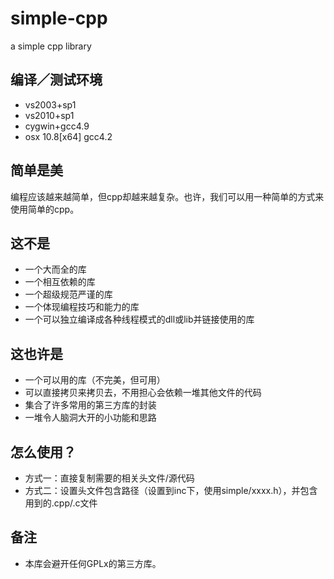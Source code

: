 # simple-cpp
a simple cpp library

## 编译／测试环境

*	vs2003+sp1
*	vs2010+sp1
*	cygwin+gcc4.9
*	osx 10.8[x64] gcc4.2

## 简单是美

编程应该越来越简单，但cpp却越来越复杂。也许，我们可以用一种简单的方式来使用简单的cpp。

## 这不是

* 一个大而全的库
* 一个相互依赖的库
* 一个超级规范严谨的库
* 一个体现编程技巧和能力的库
* 一个可以独立编译成各种线程模式的dll或lib并链接使用的库

## 这也许是

* 一个可以用的库（不完美，但可用）
* 可以直接拷贝来拷贝去，不用担心会依赖一堆其他文件的代码
* 集合了许多常用的第三方库的封装
* 一堆令人脑洞大开的小功能和思路

## 怎么使用？

- 方式一：直接复制需要的相关头文件/源代码
- 方式二：设置头文件包含路径（设置到inc下，使用simple/xxxx.h），并包含用到的.cpp/.c文件

## 备注

- 本库会避开任何GPLx的第三方库。
